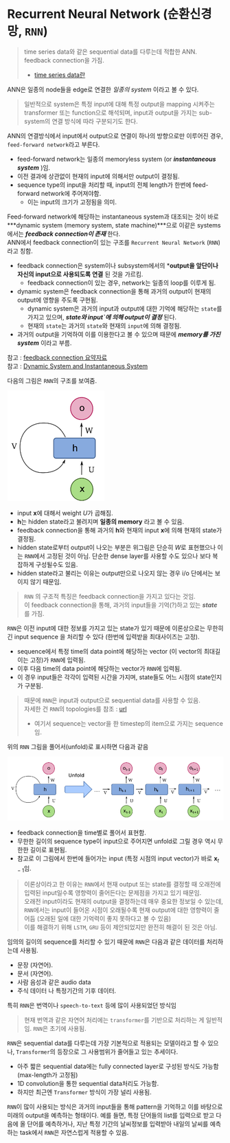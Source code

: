 # Recurrent Neural Network (순환신경망, `RNN`)

> time series data와 같은 sequential data를 다루는데 적합한 ANN.  
> feedback connection을 가짐.  
>
> * [time series data란](https://dsaint31.tistory.com/604)

ANN은 일종의 node들을 edge로 연결한 *일종의 system* 이라고 볼 수 있다. 

> 일반적으로 system은 특정 input에 대해 특정 output을 mapping 시켜주는 transformer 또는 function으로 해석되며, input과 output을 가지는 sub-system의 연결 방식에 따라 구분되기도 한다. 

ANN의 연결방식에서 input에서 output으로 연결이 하나의 방향으로만 이루어진 경우, `feed-forward network`라고 부른다. 

* feed-forward network는 일종의 memoryless system (or ***instantaneous system*** )임.
* 이전 결과에 상관없이 현재의 input에 의해서만 output이 결정됨.
* sequence type의 input을 처리할 때, input의 전체 length가 한번에 feed-forward network에 주어져야함.
    * 이는 input의 크기가 고정됨을 의미.

Feed-forward network에 해당하는 instantaneous system과 대조되는 것이 바로 ***dynamic system (memory system, state machine)***으로 이같은 systems에서는 ***feedback connection이 존재*** 한다.  
ANN에서 feedback connection이 있는 구조를 `Recurrent Neural Network` (`RNN`)라고 칭함.

* feedback connection은 system이나 subsystem에서의 ***output을 앞단이나 자신의 input으로 사용되도록 연결** 된 것을 가르킴.
    * feedback connection이 있는 경우, network는 일종의 loop를 이루게 됨.
* dynamic system은 feedback connection을 통해 과거의 output이 현재의 output에 영향을 주도록 구현됨.
    * dynamic system은 과거의 input과 output에 대한 기억에 해당하는 `state`를 가지고 있으며, ***state와 input`에 의해 output이 결정*** 된다.
    * 현재의 `state`는 과거의 `state`와 현재의 `input`에 의해 결정됨.
* 과거의 output을 기억하여 이를 이용한다고 볼 수 있으며 때문에 ***memory를 가진 system*** 이라고 부름.

참고 : [feedback connection 요약자료](https://dsaint31.tistory.com/600)  
참고 : [Dynamic System and Instantaneous System](https://bme808.blogspot.com/2022/10/dynamic-system.html)

다음의 그림은 `RNN`의 구조를 보여줌.

![](./img/simple_rnn.png)

* input $\textbf{x}$에 대해서 weight $U$가 곱해짐.
* $\textbf{h}$는 hidden state라고 불려지며 **일종의 memory** 라고 볼 수 있음.
* feedback connection을 통해 과거의 $\textbf{h}$와 현재의 input $\textbf{x}$에 의해 현재의 state가 결정됨.
* hidden state로부터 output이 나오는 부분은 위그림은 단순히 $W$로 표현했으나 이는 `RNN`에서 고정된 것이 아님. 단순한 dense layer를 사용할 수도 있으나 보다 복잡하게 구성될수도 있음.
* hidden state라고 불리는 이유는 output만으로 나오지 않는 경우 i/o 단에서는 보이지 않기 때문임.

> `RNN` 의 구조적 특징은 feedback connection을 가지고 있다는 것임.  
> 이 feedback connection을 통해, 과거의 input들을 기억(?)하고 있는 ***state*** 를 가짐.

`RNN`은 이전 input에 대한 정보를 가지고 있는 state가 있기 때문에 이론상으로는 무한히 긴 input sequence 을 처리할 수 있다 (한번에 입력받을 최대사이즈는 고정).

* sequence에서 특정 time의 data point에 해당하는 vector (이 vector의 최대길이는 고정)가 `RNN`에 입력됨.
* 이후 다음 time의 data point에 해당하는 vector가 `RNN`에 입력됨.
* 이 경우 input들은 각각이 입력된 시간을 가지며, state들도 어느 시점의 state인지가 구분됨.

> 때문에 `RNN`은 input과 output으로 sequential data를 사용할 수 있음.  
> 자세한 건 `RNN`의 topologies를 참조 : [url](./RNN_topologies.md)  
> 
> * 여기서 sequence는 vector을 한 timestep의 item으로 가지는 sequence임.

위의 `RNN` 그림을 풀어서(unfold)로 표시하면 다음과 같음

![](./img/unfolded_rnn.png)

* feedback connection을 time별로 풀어서 표현함.
* 무한한 길이의 sequence type이 input으로 주어지면 unfold로 그릴 경우 역시 무한한 길이로 표현됨.
* 참고로 이 그림에서 한번에 들어가는 input (특정 시점의 input vector)가 바로 $\textbf{x}_{t-1}$임.

> 이론상이라고 한 이유는 `RNN`에서 현재 output 또는 state를 결정할 때 오래전에 입력된 input일수록 영향력이 줄어든다는 문제점을 가지고 있기 때문임.  
> 오래전 input이라도 현재의 output을 결정하는데 매우 중요한 정보일 수 있는데, `RNN`에서는 input이 들어온 시점이 오래될수록 현재 output에 대한 영향력이 줄어듬 (오래된 일에 대한 기억력이 좋지 못하다고 볼 수 있음)  
> 이를 해결하기 위해 `LSTM`, `GRU` 등이 제안되었지만 완전히 해결이 된 것은 아님.

임의의 길이의 sequence를 처리할 수 있기 때문에 `RNN`은 다음과 같은 데이터를 처리하는데 사용됨.

* 문장 (자연어).
* 문서 (자연어).
* 사람 음성과 같은 audio data
* 주식 데이터 나 특정기간의 기후 데이터.

특히 `RNN`은 번역이나 `speech-to-text` 등에 많이 사용되었던 방식임 

> 현재 번역과 같은 자연어 처리에는 `transformer`를 기반으로 처리하는 게 일반적임. `RNN`은 초기에 사용됨.

`RNN`은 sequential data를 다루는데 가장 기본적으로 적용되는 모델이라고 할 수 있으나, `Transformer`의 등장으로 그 사용범위가 줄어들고 있는 추세이다.

* 아주 짧은 sequential data에는 fully connected layer로 구성된 방식도 가능함(max-length가 고정됨)
* 1D convolution을 통한 sequential data처리도 가능함.
* 하지만 최근엔 `Transformer` 방식이 가장 널리 사용됨.

`RNN`이 많이 사용되는 방식은 과거의 input들을 통해 pattern을 기억하고 이를 바탕으로 미래의 output을 예측하는 형태이다. 예를 들면, 특정 단어들의 list를 입력으로 받고 다음에 올 단어를 예측하거나, 지난 특정 기간의 날씨정보를 입력받아 내일의 날씨를 예측하는 task에서 `RNN`은 자연스럽게 적용할 수 있음.